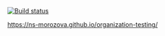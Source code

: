 [![Build status](https://ci.appveyor.com/api/projects/status/5uklvhdjxnyc38us?svg=true)](https://ci.appveyor.com/project/ns-morozova/organization-testing)

https://ns-morozova.github.io/organization-testing/